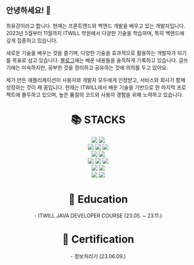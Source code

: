 ## 안녕하세요! 👋

최유강이라고 합니다.
현재는 프론트엔드와 백엔드 개발을 배우고 있는 개발자입니다. 
2023년 5월부터 11월까지 ITWILL 학원에서 다양한 기술을 학습하며, 특히 백엔드에 깊게 집중하고 있습니다.

새로운 기술을 배우는 것을 즐기며, 다양한 기술을 효과적으로 활용하는 개발자가 되기를 목표로 삼고 있습니다.
[블로그](https://youarethebestcoding.tistory.com/)에는 배운 내용들을 솔직하게 기록하고 있습니다. 
글쓰기에는 미숙하지만, 공부한 것을 정리하고 공유하는 것에 의의를 두고 있어요.

제가 만든 애플리케이션이 사용자와 개발자 모두에게 인정받고, 서비스와 회사가 함께 성장하는 것이 제 꿈입니다. 
현재는 ITWILL에서 배운 기술을 기반으로 한 마지막 프로젝트에 몰두하고 있으며, 높은 품질의 코드와 사용자 경험을 위해 노력하고 있습니다.

</div>

<div align=center><h1>📚 STACKS</h1></div>

<div align=center> 
  <img src="https://img.shields.io/badge/java-007396?style=for-the-badge&logo=java&logoColor=white"> 
  <img src="https://img.shields.io/badge/javascript-F7DF1E?style=for-the-badge&logo=javascript&logoColor=black"> 
  <br>
  
  <img src="https://img.shields.io/badge/html5-E34F26?style=for-the-badge&logo=html5&logoColor=white"> 
  <img src="https://img.shields.io/badge/css-1572B6?style=for-the-badge&logo=css3&logoColor=white"> 
  <img src="https://img.shields.io/badge/jquery-0769AD?style=for-the-badge&logo=jquery&logoColor=white">
  <br>
  
  <img src="https://img.shields.io/badge/oracle-F80000?style=for-the-badge&logo=oracle&logoColor=white"> 
  <img src="https://img.shields.io/badge/mysql-4479A1?style=for-the-badge&logo=mysql&logoColor=white"> 
  <br>
  
  <img src="https://img.shields.io/badge/springboot-6DB33F?style=for-the-badge&logo=springboot&logoColor=white">
  <img src="https://img.shields.io/badge/gradle-02303A?style=for-the-badge&logo=gradle&logoColor=white">
  <img src="https://img.shields.io/badge/bootstrap-7952B3?style=for-the-badge&logo=bootstrap&logoColor=white">
  <br>

  <img src="https://img.shields.io/badge/amazonaws-232F3E?style=for-the-badge&logo=amazonaws&logoColor=white"> 
  <img src="https://img.shields.io/badge/apache tomcat-F8DC75?style=for-the-badge&logo=apachetomcat&logoColor=white">
  <br>
  
  <img src="https://img.shields.io/badge/github-181717?style=for-the-badge&logo=github&logoColor=white">
  <img src="https://img.shields.io/badge/git-F05032?style=for-the-badge&logo=git&logoColor=white">
  <br>

</div>

<div align=center><h1>🏫 Education</h1>
- ITWILL JAVA DEVELOPER COURSE (23.05. ~ 23.11.)
</div>

<div align=center><h1>🪪 Certification</h1>
- 정보처리기 (23.06.09.)
</div>
